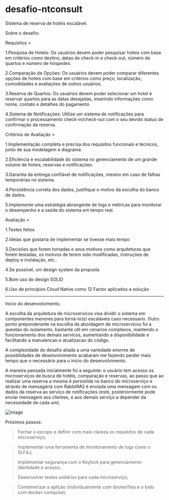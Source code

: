 # desafio-ntconsult
Sistema de reserva de hotéis escalável. 

Sobre o desafio:

Requisitos >

1.Pesquisa de Hoteis: Os usuários devem poder pesquisar hoteis com base em critérios como destino, datas de check-in e check-out, número de quartos e número de hóspedes.

2.Comparação de Opções: Os usuários devem poder comparar diferentes opções de hoteis com base em critérios como preço, localização, comodidades e avaliações de outros usuários.

3.Reserva de Quartos: Os usuários devem poder selecionar um hotel e reservar quartos para as datas desejadas, inserindo informações como nome, contato e detalhes do pagamento.

4.Sistema de Notificações: Utilize um sistema de notificações para confirmar o processamento check-in/check-out com o seu devido status de confirmação da reserva.


Critérios de Avaliação > 

1.Implementação completa e precisa dos requisitos funcionais e técnicos, junto de sua modelagem e diagrama.

2.Eficiência e escalabilidade do sistema no gerenciamento de um grande volume de hoteis, reservas e notificações.

3.Garantia da entrega confiável de notificações, mesmo em caso de falhas temporárias no sistema.

4.Persistência correta dos dados, justifique o motivo da escolha do banco de dados.

5.Implemente uma estratégia abrangente de logs e métricas para monitorar o desempenho e a saúde do sistema em tempo real.


Avaliação >

1.Testes feitos

2.Ideias que gostaria de implementar se tivesse mais tempo

3.Decisões que forem tomadas e seus motivos como arquiteturas que forem testadas, os motivos de terem sido modificadas, instruções de deploy e instalação, etc..

4.Se possível, um design system da proposta

5.Bom uso do design SOLID

6.Uso de princípios Cloud Native como 12 Factor aplicados a solução


------------------------------------------------------------------------------------------------------------------

Inicio do desenvolvimento.

A escolha da arquitetura de microservicos visa dividir o sistema em componentes menores para torná-lo(s) escaláveis caso necessario. 
Outro ponto preponderante na escolha da abordagem de microservicos foi a questao do isolamento, bastante util em cenarios complexos, mantendo o funcionamento dos demais servicos, aumentando a disponibilidade e facilitando a manutencao e atualizacao do código.

A complexidade do desafio aliada a uma variedade enorme de possiblidades de desenvolvimento acabaram me fazendo perder mais tempo que o necessário para o início do desenvolvimento.

A maneira pensada inicialmente foi a seguinte: o usuário tem acesso os microserviços de busca de hotéis, comparação e reservas, ao passo que ao realizar uma reserva a mesma é persistida no banco do microserviço e através de mensageria com RabbitMQ é enviada uma mensagem com os dados da reserva ao serviço de notificações (este, posteriormente pode enviar mensagem aos clientes, e aos demais serviço a depender da necessidade de cada um). 

![image](https://github.com/user-attachments/assets/4f683c35-85bf-4f02-ae78-f16d570d9309)

Próximos passos:

>Fechar o escopo e definir com mais clareza os requisitos de cada microserviço;

>Implementar uma ferramenta de monitoramento de logs como o SLF4J;

>Implementar segurança com o Keylock para gerenciamento identidade e acesso;

>Desenvolver testes unitários para cada microserviço;

>Conteinerizar a aplição (individualmente com dockerfiles e o todo com docker-compose);

